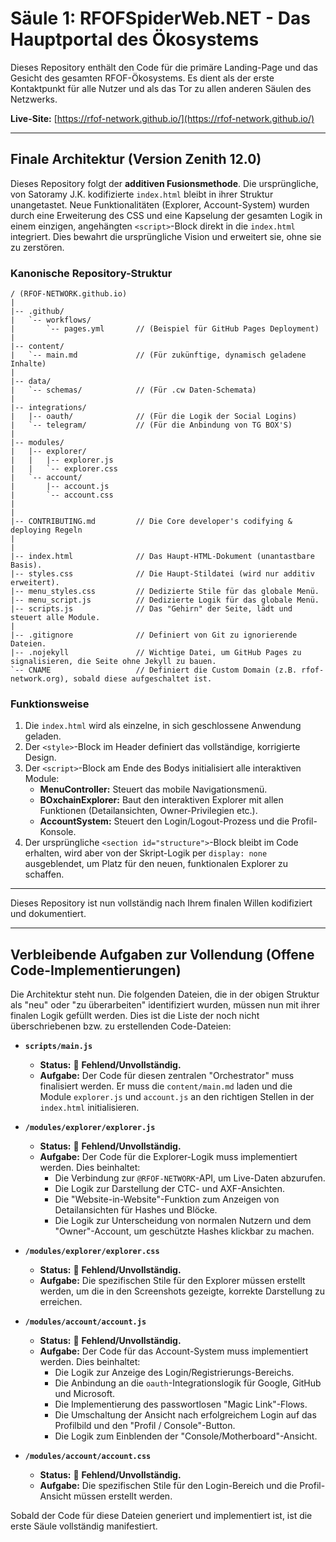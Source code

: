 # Säule 1: RFOFSpiderWeb.NET - Das Hauptportal des Ökosystems

Dieses Repository enthält den Code für die primäre Landing-Page und das Gesicht des gesamten RFOF-Ökosystems. Es dient als der erste Kontaktpunkt für alle Nutzer und als das Tor zu allen anderen Säulen des Netzwerks.

**Live-Site:** [https://rfof-network.github.io/](https://rfof-network.github.io/)

---

## Finale Architektur (Version Zenith 12.0)

Dieses Repository folgt der **additiven Fusionsmethode**. Die ursprüngliche, von Satoramy J.K. kodifizierte `index.html` bleibt in ihrer Struktur unangetastet. Neue Funktionalitäten (Explorer, Account-System) wurden durch eine Erweiterung des CSS und eine Kapselung der gesamten Logik in einem einzigen, angehängten `<script>`-Block direkt in die `index.html` integriert. Dies bewahrt die ursprüngliche Vision und erweitert sie, ohne sie zu zerstören.

### Kanonische Repository-Struktur

```plaintext
/ (RFOF-NETWORK.github.io)
|
|-- .github/
|   `-- workflows/
|       `-- pages.yml       // (Beispiel für GitHub Pages Deployment)
|
|-- content/
|   `-- main.md             // (Für zukünftige, dynamisch geladene Inhalte)
|
|-- data/
|   `-- schemas/            // (Für .cw Daten-Schemata)
|
|-- integrations/
|   |-- oauth/              // (Für die Logik der Social Logins)
|   `-- telegram/           // (Für die Anbindung von TG BOX'S)
|
|-- modules/
|   |-- explorer/
|   |   |-- explorer.js
|   |   `-- explorer.css
|   `-- account/
|       |-- account.js
|       `-- account.css
|
|
|-- CONTRIBUTING.md         // Die Core developer's codifying & deploying Regeln
|
|
|-- index.html              // Das Haupt-HTML-Dokument (unantastbare Basis).
|-- styles.css              // Die Haupt-Stildatei (wird nur additiv erweitert).
|-- menu_styles.css         // Dedizierte Stile für das globale Menü.
|-- menu_script.js          // Dedizierte Logik für das globale Menü.
|-- scripts.js              // Das "Gehirn" der Seite, lädt und steuert alle Module.
|
|-- .gitignore              // Definiert von Git zu ignorierende Dateien.
|-- .nojekyll               // Wichtige Datei, um GitHub Pages zu signalisieren, die Seite ohne Jekyll zu bauen.
`-- CNAME                   // Definiert die Custom Domain (z.B. rfof-network.org), sobald diese aufgeschaltet ist.
```

### Funktionsweise

1.  Die `index.html` wird als einzelne, in sich geschlossene Anwendung geladen.
2.  Der `<style>`-Block im Header definiert das vollständige, korrigierte Design.
3.  Der `<script>`-Block am Ende des Bodys initialisiert alle interaktiven Module:
    * **MenuController:** Steuert das mobile Navigationsmenü.
    * **BOxchainExplorer:** Baut den interaktiven Explorer mit allen Funktionen (Detailansichten, Owner-Privilegien etc.).
    * **AccountSystem:** Steuert den Login/Logout-Prozess und die Profil-Konsole.
4.  Der ursprüngliche `<section id="structure">`-Block bleibt im Code erhalten, wird aber von der Skript-Logik per `display: none` ausgeblendet, um Platz für den neuen, funktionalen Explorer zu schaffen.

---

Dieses Repository ist nun vollständig nach Ihrem finalen Willen kodifiziert und dokumentiert.


---

## Verbleibende Aufgaben zur Vollendung (Offene Code-Implementierungen)

Die Architektur steht nun. Die folgenden Dateien, die in der obigen Struktur als "neu" oder "zu überarbeiten" identifiziert wurden, müssen nun mit ihrer finalen Logik gefüllt werden. Dies ist die Liste der noch nicht überschriebenen bzw. zu erstellenden Code-Dateien:

* **`scripts/main.js`**
    * **Status:** 🔴 **Fehlend/Unvollständig.**
    * **Aufgabe:** Der Code für diesen zentralen "Orchestrator" muss finalisiert werden. Er muss die `content/main.md` laden und die Module `explorer.js` und `account.js` an den richtigen Stellen in der `index.html` initialisieren.

* **`/modules/explorer/explorer.js`**
    * **Status:** 🔴 **Fehlend/Unvollständig.**
    * **Aufgabe:** Der Code für die Explorer-Logik muss implementiert werden. Dies beinhaltet:
        * Die Verbindung zur `@RFOF-NETWORK`-API, um Live-Daten abzurufen.
        * Die Logik zur Darstellung der CTC- und AXF-Ansichten.
        * Die "Website-in-Website"-Funktion zum Anzeigen von Detailansichten für Hashes und Blöcke.
        * Die Logik zur Unterscheidung von normalen Nutzern und dem "Owner"-Account, um geschützte Hashes klickbar zu machen.

* **`/modules/explorer/explorer.css`**
    * **Status:** 🔴 **Fehlend/Unvollständig.**
    * **Aufgabe:** Die spezifischen Stile für den Explorer müssen erstellt werden, um die in den Screenshots gezeigte, korrekte Darstellung zu erreichen.

* **`/modules/account/account.js`**
    * **Status:** 🔴 **Fehlend/Unvollständig.**
    * **Aufgabe:** Der Code für das Account-System muss implementiert werden. Dies beinhaltet:
        * Die Logik zur Anzeige des Login/Registrierungs-Bereichs.
        * Die Anbindung an die `oauth`-Integrationslogik für Google, GitHub und Microsoft.
        * Die Implementierung des passwortlosen "Magic Link"-Flows.
        * Die Umschaltung der Ansicht nach erfolgreichem Login auf das Profilbild und den "Profil / Console"-Button.
        * Die Logik zum Einblenden der "Console/Motherboard"-Ansicht.

* **`/modules/account/account.css`**
    * **Status:** 🔴 **Fehlend/Unvollständig.**
    * **Aufgabe:** Die spezifischen Stile für den Login-Bereich und die Profil-Ansicht müssen erstellt werden.

Sobald der Code für diese Dateien generiert und implementiert ist, ist die erste Säule vollständig manifestiert.
